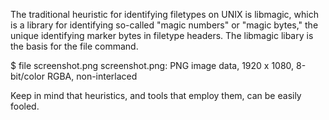 The traditional heuristic for identifying filetypes on UNIX is libmagic, which is a library for identifying so-called "magic numbers" or "magic bytes," the unique identifying marker bytes in filetype headers. The libmagic libary is the basis for the file command.

$ file screenshot.png 
screenshot.png: PNG image data, 1920 x 1080, 8-bit/color RGBA, non-interlaced

Keep in mind that heuristics, and tools that employ them, can be easily fooled.